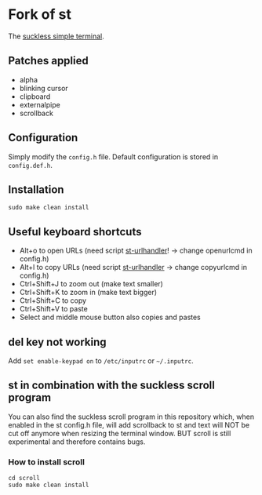 # Fork of st

The [suckless simple terminal](https://st.suckless.org/). 

## Patches applied

+ alpha
+ blinking cursor
+ clipboard 
+ externalpipe
+ scrollback 

## Configuration

Simply modify the `config.h` file. 
Default configuration is stored in `config.def.h`.

## Installation

```
sudo make clean install
```

## Useful keyboard shortcuts

+ Alt+o to open URLs (need script [st-urlhandler](https://github.com/flolesko/scripts/blob/master/st-urlhandler)! -> change openurlcmd in config.h)
+ Alt+l to copy URLs (need script [st-urlhandler](https://github.com/flolesko/scripts/blob/master/st-urlhandler) -> change copyurlcmd in config.h)
+ Ctrl+Shift+J to zoom out (make text smaller)
+ Ctrl+Shift+K to zoom in (make text bigger)
+ Ctrl+Shift+C to copy
+ Ctrl+Shift+V to paste
+ Select and middle mouse button also copies and pastes

## del key not working
Add `set enable-keypad on` to `/etc/inputrc` or `~/.inputrc`.

## st in combination with the suckless scroll program

You can also find the suckless scroll program in this repository which,
when enabled in the st config.h file, will add scrollback to st and text 
will NOT be cut off anymore when resizing the terminal window. BUT scroll 
is still experimental and therefore contains bugs.

### How to install scroll

```
cd scroll
sudo make clean install
```
